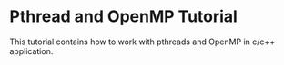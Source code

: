 
# Pthread and OpenMP Tutorial

This tutorial contains how to work with pthreads and OpenMP in c/c++ application.
